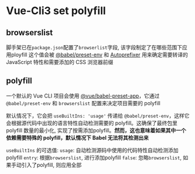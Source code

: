 <!--
 * @Author: your name
 * @Date: 2020-04-28 14:10:06
 * @LastEditTime: 2020-04-28 14:29:20
 * @LastEditors: Please set LastEditors
 * @Description: In User Settings Edit
 * @FilePath: \vue-codechos-templatec:\project\DOCS\VUE-CLI3 Polyfill.md
 -->
# Vue-Cli3 set polyfill
## browserslist
脚手架已在`package.json`配置了`browserlist`字段, 该字段制定了在哪些范围下应用ployfill
这个值会被 [@babel/preset-env](https://babeljs.io/docs/en/next/babel-preset-env.html) 和 [Autoprefixer](https://github.com/postcss/autoprefixer)  用来确定需要转译的 JavaScript 特性和需要添加的 CSS 浏览器前缀

## polyfill
一个默认的 Vue CLI 项目会使用 [@vue/babel-preset-app](https://github.com/vuejs/vue-cli/tree/dev/packages/%40vue/babel-preset-app)，它通过 `@babel/preset-env` 和 `browserslist` 配置来决定项目需要的 polyfill

默认情况下，它会把 `useBuiltIns: 'usage'` 传递给 `@babel/preset-env`，这样它会根据源代码中出现的语言特性自动检测需要的 polyfill。这确保了最终包里 polyfill 数量的最小化, 实现了按需添加polyfill。**然而，这也意味着如果其中一个依赖需要特殊的 polyfill，默认情况下 Babel 无法将其检测出来**

`useBuiltIns` 的可选值: 
`usage`: 自动检测源码中使用的代码特性自动检测添加polyfill
`entry`: 根据`browserslist`, 进行添加polyfill
`false`: 忽略`browserslist`, 如果手动引入了polyfill, 则应用全部

